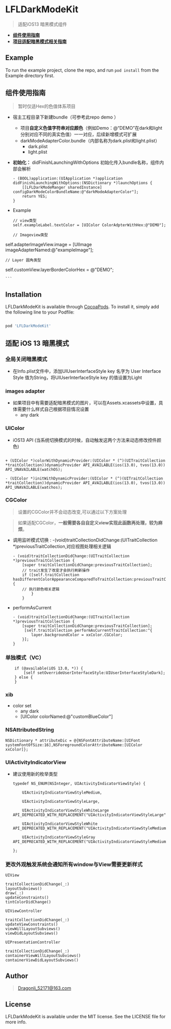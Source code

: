 # LFLDarkModeKit

> 适配iOS13 暗黑模式组件

- **[组件使用指南](#use)** 
- **[项目适配暗黑模式相关指南](#darkMode)** 

## Example

To run the example project, clone the repo, and run `pod install` from the 
Example directory first.

## <a name="use"></a> 组件使用指南

> 暂时仅适Hex的色值体系项目

- 宿主工程目录下新建bundle（可参考此repo demo ）
	- 项目**自定义色值字符串对应颜色**（例如Demo：@“DEMO”在dark和light分别对应不同的真实色值）一一对应，后续新增模式可扩展
	-  darkModeAdapterColor.bundle（内部名称为dark.plist和light.plist）
		- dark.plist
		- light.plist
- **初始化：** didFinishLaunchingWithOptions 初始化传入bundle名称，组件内部会解析

	```
	- (BOOL)application:(UIApplication *)application didFinishLaunchingWithOptions:(NSDictionary *)launchOptions {
	    [[LFLDarkModeManger sharedInstance] configDarkModeColorBundleName:@"darkModeAdapterColor"];
	    return YES;
	}
	```
- Example  

	```
	// view类型
   self.exampleLabel.textColor = [UIColor ColorAdpterWithHex:@"DEMO"];
  
  	// Imageview类型  
self.adapterImageView.image = [UIImage imageAdapterNamed:@"exampleImage"];

	// Layer 圆角类型
  self.customView.layerBorderColorHex = @"DEMO";
	    
	```

## Installation

LFLDarkModeKit is available through [CocoaPods](https://cocoapods.org). To install it, simply add the following line to your Podfile:

```ruby

pod 'LFLDarkModeKit'

```

## <a name="darkMode"></a> 适配 iOS 13 暗黑模式

### 全局关闭暗黑模式

- 在Info.plist文件中，添加UIUserInterfaceStyle key 名字为 User Interface Style 值为String，将UIUserInterfaceStyle key 的值设置为Light

### images adapter

- 如果项目中有需要适配暗黑模式的图片，可以在Assets.xcassets中设置，具体需要什么样式自己根据项目情况设置
	- any dark 

### UIColor

- iOS13 API (当系统切换模式的时候，自动触发这两个方法来动态修改控件颜色)

```

+ (UIColor *)colorWithDynamicProvider:(UIColor * (^)(UITraitCollection *traitCollection))dynamicProvider API_AVAILABLE(ios(13.0), tvos(13.0)) API_UNAVAILABLE(watchOS);

- (UIColor *)initWithDynamicProvider:(UIColor * (^)(UITraitCollection *traitCollection))dynamicProvider API_AVAILABLE(ios(13.0), tvos(13.0)) API_UNAVAILABLE(watchos);

```
### CGColor 

> 设置的CGColor并不会动态改变,可以通过以下方案处理

> 如果适配CGColor，**一般需要各自自定义view实现此函数再处理，较为麻烦**。

- 调用监听模式切换 : -(void)traitCollectionDidChange:(UITraitCollection *)previousTraitCollection,对应视图处理相关逻辑

	```
	- (void)traitCollectionDidChange:(UITraitCollection *)previousTraitCollection {
	    [super traitCollectionDidChange:previousTraitCollection];
	    // trait发生了改变才会执行刷新操作
	    if ([self.traitCollection hasDifferentColorAppearanceComparedToTraitCollection:previousTraitCollection]) {
	    // 执行颜色相关逻辑
	    	}
	    }

	```
- performAsCurrent
	
	```
	- (void)traitCollectionDidChange:(UITraitCollection *)previousTraitCollection {
	    [super traitCollectionDidChange:previousTraitCollection];
	     [self.traitCollection performAsCurrentTraitCollection:^{
	        layer.backgroundColor = xxColor.CGColor;
	    }];
	}
	
	```

### 单独模式（VC）

```
	if (@available(iOS 13.0, *)) {
        [self setOverrideUserInterfaceStyle:UIUserInterfaceStyleDark];
    } else {
    }
```
### xib
- color set 
	- any dark 
	- [UIColor colorNamed:@"customBlueColor"] 

### NSAttributedString

```
NSDictionary * attributeDic = @{NSFontAttributeName:[UIFont systemFontOfSize:16],NSForegroundColorAttributeName:[UIColor xxColor]};

```

### UIActivityIndicatorView

- 建议使用新的枚举类型

	```
	typedef NS_ENUM(NSInteger, UIActivityIndicatorViewStyle) {

	    UIActivityIndicatorViewStyleMedium,
	
	    UIActivityIndicatorViewStyleLarge,
	
	    UIActivityIndicatorViewStyleWhiteLarge API_DEPRECATED_WITH_REPLACEMENT("UIActivityIndicatorViewStyleLarge",
	
	    UIActivityIndicatorViewStyleWhite API_DEPRECATED_WITH_REPLACEMENT("UIActivityIndicatorViewStyleMedium",
	
	    UIActivityIndicatorViewStyleGray API_DEPRECATED_WITH_REPLACEMENT("UIActivityIndicatorViewStyleMedium",
	
	};
	
	```

### 更改外观触发系统会通知所有window与View需要更新样式

```
UIView

traitCollectionDidChange(_:)
layoutSubviews()
draw(_:)
updateConstraints()
tintColorDidChange()

UIViewController

traitCollectionDidChange(_:)
updateViewConstraints()
viewWillLayoutSubviews()
viewDidLayoutSubviews()

UIPresentationController

traitCollectionDidChange(_:)
containerViewWillLayoutSubviews()
containerViewDidLayoutSubviews()

```

## Author

> Dragonli_52171@163.com

## License

LFLDarkModeKit is available under the MIT license. See the LICENSE file for more info.

